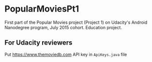 # PopularMoviesPt1
First part of the Popular Movies project (Project 1) on Udacity's Android Nanodegree program, July 2015 cohort. Education project.

## For Udacity reviewers
Put https://www.themoviedb.com API key in ``ApiKeys.java`` file

